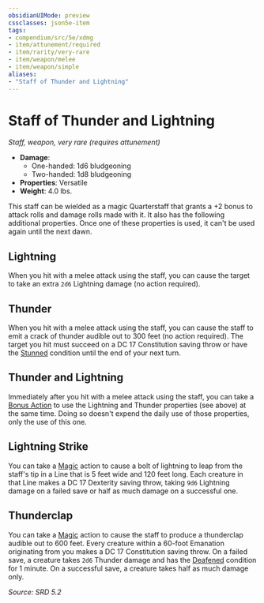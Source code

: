 ```yaml
---
obsidianUIMode: preview
cssclasses: json5e-item
tags:
- compendium/src/5e/xdmg
- item/attunement/required
- item/rarity/very-rare
- item/weapon/melee
- item/weapon/simple
aliases: 
- "Staff of Thunder and Lightning"
---
```

# Staff of Thunder and Lightning
*Staff, weapon, very rare (requires attunement)*  

- **Damage**:
  - One-handed: 1d6 bludgeoning
  - Two-handed: 1d8 bludgeoning
- **Properties**: Versatile
- **Weight**: 4.0 lbs.

This staff can be wielded as a magic Quarterstaff that grants a +2 bonus to attack rolls and damage rolls made with it. It also has the following additional properties. Once one of these properties is used, it can't be used again until the next dawn.

## Lightning

When you hit with a melee attack using the staff, you can cause the target to take an extra `2d6` Lightning damage (no action required).

## Thunder

When you hit with a melee attack using the staff, you can cause the staff to emit a crack of thunder audible out to 300 feet (no action required). The target you hit must succeed on a DC 17 Constitution saving throw or have the [Stunned](rules/conditions.md#Stunned) condition until the end of your next turn.

## Thunder and Lightning

Immediately after you hit with a melee attack using the staff, you can take a [Bonus Action](rules/variant-rules/bonus-action-xphb.md) to use the Lightning and Thunder properties (see above) at the same time. Doing so doesn't expend the daily use of those properties, only the use of this one.

## Lightning Strike

You can take a [Magic](rules/actions.md#Magic) action to cause a bolt of lightning to leap from the staff's tip in a <span title="Player's Handbook (2024)">Line</span> that is 5 feet wide and 120 feet long. Each creature in that <span title="Player's Handbook (2024)">Line</span> makes a DC 17 Dexterity saving throw, taking `9d6` Lightning damage on a failed save or half as much damage on a successful one.

## Thunderclap

You can take a [Magic](rules/actions.md#Magic) action to cause the staff to produce a thunderclap audible out to 600 feet. Every creature within a 60-foot <span title="Player's Handbook (2024)">Emanation</span> originating from you makes a DC 17 Constitution saving throw. On a failed save, a creature takes `2d6` Thunder damage and has the [Deafened](rules/conditions.md#Deafened) condition for 1 minute. On a successful save, a creature takes half as much damage only.

*Source: SRD 5.2*